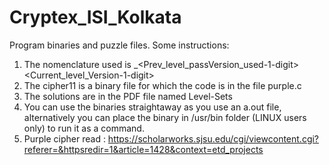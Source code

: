 # Cryptex_ISI_Kolkata
Program binaries and puzzle files.
Some instructions:
  1. The nomenclature used is 
      _<Level-2-digits><Random-2-digits><Prev_level_passVersion_used-1-digit><Current_level_Version-1-digit>
  2. The cipher11 is a binary file for which the code is in the file purple.c
  3. The solutions are in the PDF file named Level-Sets
  4. You can use the binaries straightaway as you use an a.out file, 
    alternatively you can place the binary in /usr/bin folder (LINUX users only) to run it as a command.
  5. Purple cipher read : https://scholarworks.sjsu.edu/cgi/viewcontent.cgi?referer=&httpsredir=1&article=1428&context=etd_projects
